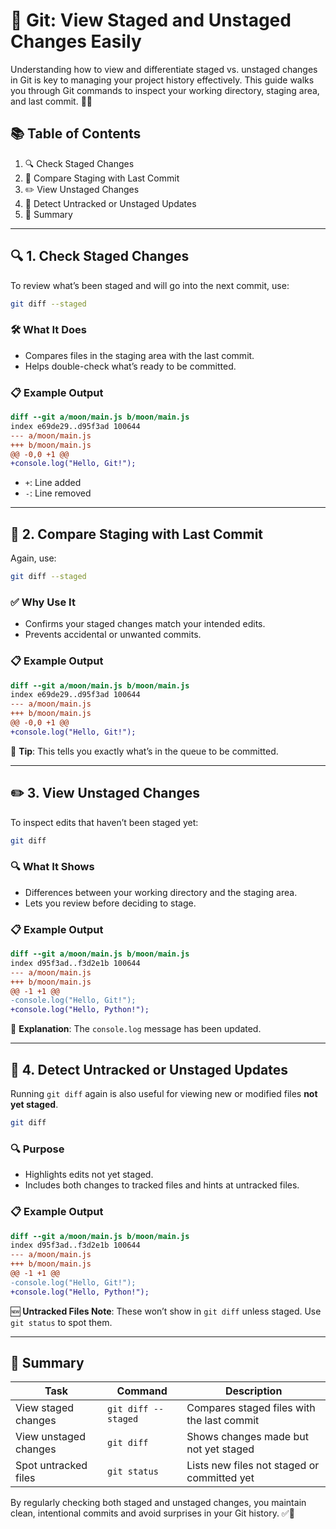# 🔄 Git: View Staged and Unstaged Changes Easily

Understanding how to view and differentiate staged vs. unstaged changes in Git is key to managing your project history effectively. This guide walks you through Git commands to inspect your working directory, staging area, and last commit. 🧠💡

## 📚 Table of Contents
1. 🔍 Check Staged Changes
2. 🧾 Compare Staging with Last Commit
3. ✏️ View Unstaged Changes
4. 📂 Detect Untracked or Unstaged Updates
5. 📌 Summary

---

## 🔍 1. Check Staged Changes

To review what’s been staged and will go into the next commit, use:

```bash
git diff --staged
```

### 🛠️ What It Does
- Compares files in the staging area with the last commit.
- Helps double-check what’s ready to be committed.

### 📋 Example Output
```diff
diff --git a/moon/main.js b/moon/main.js
index e69de29..d95f3ad 100644
--- a/moon/main.js
+++ b/moon/main.js
@@ -0,0 +1 @@
+console.log("Hello, Git!");
```

- `+`: Line added
- `-`: Line removed

---

## 🧾 2. Compare Staging with Last Commit

Again, use:

```bash
git diff --staged
```

### ✅ Why Use It
- Confirms your staged changes match your intended edits.
- Prevents accidental or unwanted commits.

### 📋 Example Output
```diff
diff --git a/moon/main.js b/moon/main.js
index e69de29..d95f3ad 100644
--- a/moon/main.js
+++ b/moon/main.js
@@ -0,0 +1 @@
+console.log("Hello, Git!");
```

🧠 **Tip**: This tells you exactly what’s in the queue to be committed.

---

## ✏️ 3. View Unstaged Changes

To inspect edits that haven’t been staged yet:

```bash
git diff
```

### 🔍 What It Shows
- Differences between your working directory and the staging area.
- Lets you review before deciding to stage.

### 📋 Example Output
```diff
diff --git a/moon/main.js b/moon/main.js
index d95f3ad..f3d2e1b 100644
--- a/moon/main.js
+++ b/moon/main.js
@@ -1 +1 @@
-console.log("Hello, Git!");
+console.log("Hello, Python!");
```

📝 **Explanation**: The `console.log` message has been updated.

---

## 📂 4. Detect Untracked or Unstaged Updates

Running `git diff` again is also useful for viewing new or modified files **not yet staged**.

```bash
git diff
```

### 🔍 Purpose
- Highlights edits not yet staged.
- Includes both changes to tracked files and hints at untracked files.

### 📋 Example Output
```diff
diff --git a/moon/main.js b/moon/main.js
index d95f3ad..f3d2e1b 100644
--- a/moon/main.js
+++ b/moon/main.js
@@ -1 +1 @@
-console.log("Hello, Git!");
+console.log("Hello, Python!");
```

🆕 **Untracked Files Note**: These won’t show in `git diff` unless staged. Use `git status` to spot them.

---

## 🧾 Summary

| Task | Command | Description |
|------|---------|-------------|
| View staged changes | `git diff --staged` | Compares staged files with the last commit |
| View unstaged changes | `git diff` | Shows changes made but not yet staged |
| Spot untracked files | `git status` | Lists new files not staged or committed yet |

By regularly checking both staged and unstaged changes, you maintain clean, intentional commits and avoid surprises in your Git history. ✅📁
